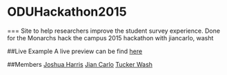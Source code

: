 # ODUHackathon2015
===
Site to help researchers improve the student survey experience.  Done for the Monarchs hack the campus 2015 hackathon with jiancarlo, washt

##Live Example
A live preview can be find [here](http://oduhackathon.meteor.com)

##Members
[Joshua Harris](https://github.com/joshuajharris, "Joshua's Github")
[Jian Carlo](https://github.com/jiancarlo, "Jian's Github")
[Tucker Wash](https://github.com/washt, "Tucker's Github")
